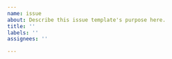 ```yaml
---
name: issue
about: Describe this issue template's purpose here.
title: ''
labels: ''
assignees: ''

---
```



